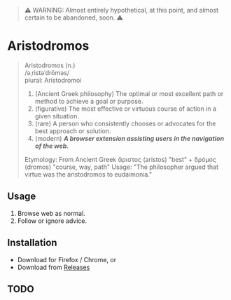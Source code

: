 > ⚠ WARNING: Almost entirely hypothetical, at this point, and almost certain to be abandoned, soon. ⚠ 

# Aristodromos

> Aristodromos (n.)  
> /əˌristəˈdrōməs/  
> plural: Aristodromoi  
>  
> 1. (Ancient Greek philosophy) The optimal or most excellent path or method to achieve a goal or purpose.  
> 1. (figurative) The most effective or virtuous course of action in a given situation.  
> 1. (rare) A person who consistently chooses or advocates for the best approach or solution.  
> 1. (modern) **_A browser extension assisting users in the navigation of the web._**  
>  
> Etymology: From Ancient Greek ἄριστος (aristos) "best" + δρόμος (dromos) "course, way, path" Usage: "The philosopher argued that virtue was the aristodromos to eudaimonia."

## Usage
1. Browse web as normal.
1. Follow or ignore advice.

## Installation
- Download for Firefox / Chrome, or
- Download from [Releases](https://github.com/gavmor/aristodromos/releases)

## TODO

